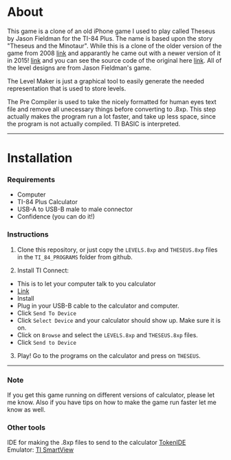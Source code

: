 # About
This game is a clone of an old iPhone game I used to play called Theseus by Jason Fieldman for the TI-84 Plus. The name is based upon the story "Theseus and the Minotaur". While this is a clone of the older version of the game from 2008 [link](https://www.fieldman.org/theseus) and apparantly he came out with a newer version of it in 2015! [link](https://www.fieldman.org/theseus-plus) and you can see the source code of the original here [link](https://github.com/jmfieldman/Theseus). All of the level designs are from Jason Fieldman's game.


The Level Maker is just a graphical tool to easily generate the needed representation that is used to store levels.


The Pre Compiler is used to take the nicely formatted for human eyes text file and remove all unecessary things before converting to .8xp.
This step actually makes the program run a lot faster, and take up less space, since the program is not actually compiled. TI BASIC is interpreted.

---
# Installation

### Requirements
- Computer
- TI-84 Plus Calculator
- USB-A to USB-B male to male connector
- Confidence (you can do it!)

### Instructions

1. Clone this repository, or just copy the `LEVELS.8xp` and `THESEUS.8xp` files in the `TI_84_PROGRAMS` folder from github.

2. Install TI Connect:
  - This is to let your computer talk to you calculator
  - [Link](https://education.ti.com/en/software/details/en/B59F6C83468C4574ABFEE93D2BC3F807/swticonnectsoftware)
  - Install
  - Plug in your USB-B cable to the calculator and computer.
  - Click `Send To Device`
  - Click `Select Device` and your calculator should show up. Make sure it is on.
  - Click on `Browse` and select the `LEVELS.8xp` and `THESEUS.8xp` files.
  - Click `Send to Device`

3. Play! Go to the programs on the calculator and press on `THESEUS`.

---

### Note
If you get this game running on different versions of calculator, please let me know. Also if you have tips on how to make the game run faster let me know as well.


### Other tools
IDE for making the .8xp files to send to the calculator [TokenIDE](http://merthsoft.com/Tokens.zip)  
Emulator: [TI SmartView](https://education.ti.com/en/software/details/en/FFEA90EE7F9B4C24A6EC427622C77D09/sda-ti-smartview-ti-84-plus)
